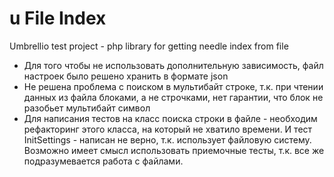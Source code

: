 # u File Index
Umbrellio test project - php library for getting needle index from file

- Для того чтобы не использовать дополнительную зависимость, файл настроек было решено хранить в формате json
- Не решена проблема с поиском в мультибайт строке, т.к. при чтении данных из файла блоками, а не строчками, 
нет гарантии, что блок не разобьет мультибайт символ
- Для написания тестов на класс поиска строки в файле - необходим рефакторинг этого класса, на который не хватило времени.
И тест InitSettings - написан не верно, т.к. использует файловую систему. Возможно имеет смысл использовать приемочные 
тесты, т.к. все же подразумевается работа с файлами.
